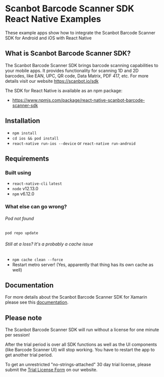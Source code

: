 # Scanbot Barcode Scanner SDK React Native Examples
These example apps show how to integrate the Scanbot Barcode Scanner SDK for Android and iOS with React Native


## What is Scanbot Barcode Scanner SDK?
The Scanbot Barcode Scanner SDK brings barcode scanning capabilities to your mobile apps.
It provides functionality for scanning 1D and 2D barcodes, like EAN, UPC, QR code, Data Matrix, PDF 417, etc.
For more details visit our website https://scanbot.io/sdk

The SDK for React Native is available as an npm package:
- https://www.npmjs.com/package/react-native-scanbot-barcode-scanner-sdk

## Installation

* `npm install`
* `cd ios && pod install`
* `react-native run-ios --device` or `react-native run-android`

## Requirements

### Built using

* `react-native-cli` `latest`
* `node` v12.13.0
* `npm` v6.12.0

### What else can go wrong?

###### Pod not found

`pod repo update`

###### Still at a loss? It's a probably a cache issue

* `npm cache clean --force`
* Restart metro server! (Yes, apparently that thing has its own cache as well)

## Documentation

For more details about the Scanbot Barcode Scanner SDK for Xamarin please see this 
[documentation](https://scanbotsdk.github.io/documentation/barcode-scanner-sdk/react-native/).

## Please note

The Scanbot Barcode Scanner SDK will run without a license for one minute per session!

After the trial period is over all SDK functions as well as the UI components (like Barcode Scanner UI) will stop working.
You have to restart the app to get another trial period.

To get an unrestricted "no-strings-attached" 30 day trial license, please submit the [Trial License Form](https://scanbot.io/sdk/trial.html) on our website.

